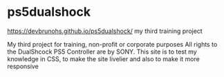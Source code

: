 # ps5dualshock
https://devbrunohs.github.io/ps5dualshock/
my third training project

My third project for training, non-profit or corporate purposes All rights to the DualShcock PS5 Controller are by SONY.
This site is to test my knowledge in CSS, to make the site livelier and also to make it more responsive


